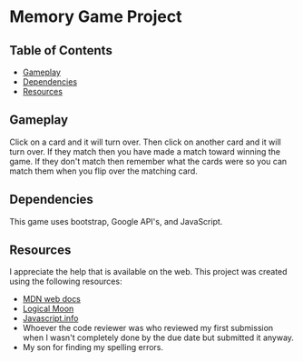 # Memory Game Project

## Table of Contents

* [Gameplay](#gameplay)
* [Dependencies](#dependencies)
* [Resources](#resources)

## Gameplay

Click on a card and it will turn over.  Then click on another card and it will turn over.  If they match then you have made a match toward winning the game.  If they don't match then remember what the cards were so you can match them when you flip over the matching card.

## Dependencies

This game uses bootstrap, Google API's, and JavaScript.

## Resources

I appreciate the help that is available on the web.  This project was created using the following resources:

* [MDN web docs](https://developer.mozilla.org/en-US/)
* [Logical Moon](http://logicalmoon.com/2015/05/using-javascript-to-create-a-timer/)
* [Javascript.info](https://javascript.info/settimeout-setinterval)
* Whoever the code reviewer was who reviewed my first submission when I wasn't completely done by the due date but submitted it anyway.
* My son for finding my spelling errors.
